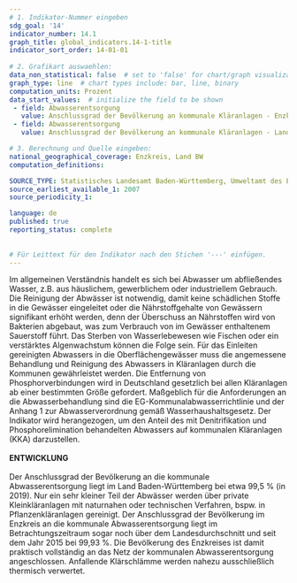 ```yaml
---
# 1. Indikator-Nummer eingeben 
sdg_goal: '14'
indicator_number: 14.1
graph_title: global_indicators.14-1-title
indicator_sort_order: 14-01-01
 
# 2. Grafikart auswaehlen: 
data_non_statistical: false  # set to 'false' for chart/graph visualization 
graph_type: line  # chart types include: bar, line, binary 
computation_units: Prozent 
data_start_values:  # initialize the field to be shown  
 - field: Abwasserentsorgung
   value: Anschlussgrad der Bevölkerung an kommunale Kläranlagen - Enzkreis
 - field: Abwasserentsorgung 
   value: Anschlussgrad der Bevölkerung an kommunale Kläranlagen - Land BW

# 3. Berechnung und Quelle eingeben: 
national_geographical_coverage: Enzkreis, Land BW
computation_definitions: 

SOURCE_TYPE: Statistisches Landesamt Baden-Württemberg, Umweltamt des Enzkreises, eigene Darstellung
source_earliest_available_1: 2007
source_periodicity_1: 

language: de   
published: true 
reporting_status: complete
 
 
# Für Leittext für den Indikator nach den Stichen '---' einfügen. 
---
```

Im allgemeinen Verständnis handelt es sich bei Abwasser um abfließendes Wasser, z.B. aus häuslichem, gewerblichem oder industriellem Gebrauch. Die Reinigung der Abwässer ist notwendig, damit keine schädlichen Stoffe in die Gewässer eingeleitet oder die Nährstoffgehalte von Gewässern signifikant erhöht werden, denn der Überschuss an Nährstoffen wird von Bakterien abgebaut, was zum Verbrauch von im Gewässer enthaltenem Sauerstoff führt. Das Sterben von Wasserlebewesen wie Fischen oder ein verstärktes Algenwachstum können die Folge sein. Für das Einleiten gereinigten Abwassers in die Oberflächengewässer muss die angemessene Behandlung und Reinigung des Abwassers in Kläranlagen durch die Kommunen gewährleistet werden. Die Entfernung von Phosphorverbindungen wird in Deutschland gesetzlich bei allen Kläranlagen ab einer bestimmten Größe gefordert. Maßgeblich für die Anforderungen an die Abwasserbehandlung sind die EG-Kommunalabwasserrichtlinie und der Anhang 1 zur Abwasserverordnung gemäß Wasserhaushaltsgesetz. Der Indikator wird herangezogen, um den Anteil des mit Denitrifikation und Phosphorelimination behandelten Abwassers auf kommunalen Kläranlagen (KKA) darzustellen. <br>
<br>
**ENTWICKLUNG** <br>
<br>
Der Anschlussgrad der Bevölkerung an die kommunale Abwasserentsorgung liegt im Land Baden-Württemberg bei etwa 99,5 % (in 2019). Nur ein sehr kleiner Teil der Abwässer werden über private Kleinkläranlagen mit naturnahen oder technischen Verfahren, bspw. in Pflanzenkläranlagen gereinigt. Der Anschlussgrad der Bevölkerung im Enzkreis an die kommunale Abwasserentsorgung liegt im Betrachtungszeitraum sogar noch über dem Landesdurchschnitt und seit dem Jahr 2015 bei 99,93 %. Die Bevölkerung des Enzkreises ist damit praktisch vollständig an das Netz der kommunalen Abwasserentsorgung angeschlossen. Anfallende Klärschlämme werden nahezu ausschließlich thermisch verwertet.
